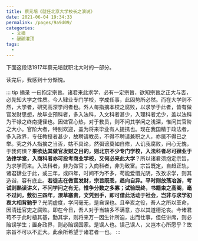 ```yaml
---
title: 蔡元培《就任北京大学校长之演说》
date: 2021-06-04 19:34:33
permalink: /pages/9a9d09/
categories:
  - 文摘
  - 醍醐灌顶
tags:
  - 
---
```


下面这段话1917年蔡元培就职北大时的一部分。

读完后，我感到十分惭愧。

::: tip 摘录
一曰抱定宗旨。诸君来此求学，必有一定宗旨，欲知宗旨之正大与否，必先知大学之性质。今人肄业专门学校，学成任事，此固势所必然。而在大学则不然，大学者，研究高深学问者也。外人每指摘本校之腐败，以求学于此者，皆有做官发财思想，故毕业预科者，多入法科，入文科者甚少，入理科者尤少，盖以法科为干禄之终南捷径也。因做官心热，对于教员，则不问其学问之浅深，惟问其官阶之大小。官阶大者，特别欢迎，盖为将来毕业有人提携也。现在我国精于政法者，多入政界，专任教授者甚少，故聘请教员，不得不聘请兼职之人，亦属不得已之举。究之外人指摘之当否，姑不具论，然弭谤莫如自修，人讥我腐败，问心无愧，于我何惧？**果欲达其做官发财之目的，则北京不少专门学校，入法科者尽可肄业于法律学堂，入商科者亦可投考商业学校，又何必来此大学**？所以诸君须抱定宗旨，为求学而来。入法科者，非为做官；入商科者，非为致富。宗旨既定，自趋正轨，诸君肄业于此，或三年，或四年，时间不为不多，苟能爱惜光阴，孜孜求学，则其造诣，容有底止。**若徒志在做官发财，宗旨既乖，趋向自异。平时则放荡冶游，考试则熟读讲义，不问学问之有无，惟争分数之多寡；试验既终，书籍束之高阁，毫不过问，敷衍三四年，潦草塞责，文凭到手，即可借此活动于社会，岂非与求学初衷大相背驰乎**？光阴虚度，学问毫无，是自误也。且辛亥之役，吾人之所以革命，因清廷官吏之腐败。即在今日，吾人对于当轴多不满意，亦以其道德沦丧。今诸君苟不于此时植其基，勤其学，则将来万一因生计所迫，出而仕事，但任讲席，则必贻误学生；置身政界，则必贻误国家。是误人也。误己误人，又岂本心所愿乎？故宗旨不可以不正大。此余所希望于诸君者一也。
:::